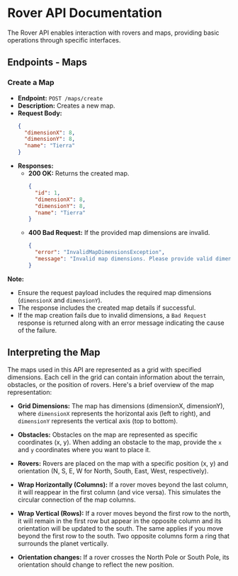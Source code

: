 # Rover API Documentation

The Rover API enables interaction with rovers and maps, providing basic operations through specific interfaces.

## Endpoints - Maps

### Create a Map

- **Endpoint:** `POST /maps/create`
- **Description:** Creates a new map.
- **Request Body:**
  ```json
  {
    "dimensionX": 8,
    "dimensionY": 8,
    "name": "Tierra"
  }
  ```
- **Responses:**
  - **200 OK:** Returns the created map.
    ```json
    {
      "id": 1,
      "dimensionX": 8,
      "dimensionY": 8,
      "name": "Tierra"
    }
    ```
  - **400 Bad Request:** If the provided map dimensions are invalid.
    ```json
    {
      "error": "InvalidMapDimensionsException",
      "message": "Invalid map dimensions. Please provide valid dimensions."
    }
    ```

**Note:**
- Ensure the request payload includes the required map dimensions (`dimensionX` and `dimensionY`).
- The response includes the created map details if successful.
- If the map creation fails due to invalid dimensions, a `Bad Request` response is returned along with an error message indicating the cause of the failure.
  
## Interpreting the Map

The maps used in this API are represented as a grid with specified dimensions. Each cell in the grid can contain information about the terrain, obstacles, or the position of rovers. Here's a brief overview of the map representation:

- **Grid Dimensions:** The map has dimensions (dimensionX, dimensionY), where `dimensionX` represents the horizontal axis (left to right), and `dimensionY` represents the vertical axis (top to bottom).

- **Obstacles:** Obstacles on the map are represented as specific coordinates (x, y). When adding an obstacle to the map, provide the `x` and `y` coordinates where you want to place it.

- **Rovers:** Rovers are placed on the map with a specific position (x, y) and orientation (N, S, E, W for North, South, East, West, respectively).

- **Wrap Horizontally (Columns):** If a rover moves beyond the last column, it will reappear in the first column (and vice versa). This simulates the circular connection of the map columns.

- **Wrap Vertical (Rows):** If a rover moves beyond the first row to the north, it will remain in the first row but appear in the opposite column and its orientation will be updated to the south. The same applies if you move beyond the first row to the south.
Two opposite columns form a ring that surrounds the planet vertically.

- **Orientation changes:** If a rover crosses the North Pole or South Pole, its orientation should change to reflect the new position.
